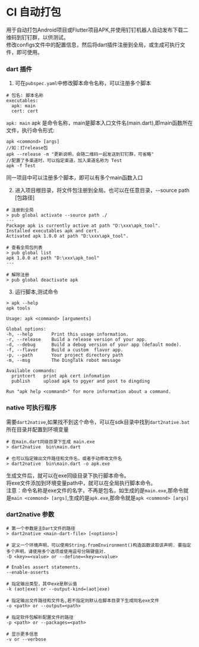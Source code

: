 # CI 自动打包

用于自动打包Android项目或Flutter项目APK,并使用钉钉机器人自动发布下载二维码到钉钉群，以供测试。    
修改configs文件中的配置信息，然后将dart插件注册到全局，或生成可执行文件，即可使用。


### dart 插件  
1. 可在`pubspec.yaml`中修改脚本命令名称，可以注册多个脚本   
```
# 包名: 脚本名称
executables:
  apk: main
  cert: cert
```
`apk: main` apk 是命令名称，main是脚本入口文件名(main.dart),即main函数所在文件，执行命令形式:    
```
apk <commond> [args]
//如：打release包
apk --release -m "更新说明，会随二维码一起发送到钉钉群，可省略"
//配置了多渠道时，可以指定渠道，加入渠道名称为 Test
apk -f Test
```        
同一项目中可以注册多个脚本，即可以有多个main函数入口      

2. 进入项目根目录，将文件包注册到全局。也可以在任意目录，--source path [包路径]

```
# 注册到全局
> pub global activate --source path ./
···
Package apk is currently active at path "D:\xxx\apk_tool".
Installed executables apk and cert.
Activated apk 1.0.0 at path "D:\xxx\apk_tool".

# 查看全局包列表
> pub global list
apk 1.0.0 at path "D:\xxx\apk_tool"
···

# 解除注册
> pub global deactivate apk

```

3. 运行脚本,测试命令
```
> apk --help
apk tools

Usage: apk <command> [arguments]

Global options:
-h, --help       Print this usage information.
-r, --release    Build a release version of your app.
-d, --debug      Build a debug version of your app (default mode).
-f, --flavor     Build a custom  flavor app.
-p, --path       Your project directory path
-m, --msg        The DingTalk robot message

Available commands:
  printcert   print apk cert infomation
  publish     upload apk to pgyer and post to dingding

Run "apk help <command>" for more information about a command.
```

    
### native 可执行程序  
需要`dart2native`,如果找不到这个命令，可以在sdk目录中找到`dart2native.bat`所在目录并配置到环境变量

```
# 在main.dart同级目录下生成 main.exe
> dart2native  bin\main.dart

# 也可以指定输出文件路径和文件名，或者手动修改文件名
> dart2native  bin\main.dart -o apk.exe
```
生成文件后，就可以在exe同级目录下执行脚本命令。    
将exe文件添加到环境变量path中，就可以在全局执行脚本命令。    
注意：命令名称是exe文件的名字，不再是包名，如生成的是`main.exe`,那命令就是`main <commond> [args]`,生成的是`apk.exe`,那命令就是`apk <commond> [args]`


    
    
### dart2native 参数
```
# 第一个参数是主Dart文件的路径
> dart2native <main-dart-file> [<options>]

# 定义一个环境声明，可以使用String.fromEnvironment()构造函数读取该声明. 要指定多个声明，请使用多个选项或使用逗号分隔键值对.
-D <key>=<value> or --define=<key>=<value>

# Enables assert statements.
--enable-asserts

# 指定输出类型，其中exe是默认值
-k (aot|exe) or --output-kind=(aot|exe)

# 指定输出文件路径和文件名,若不指定则默认在脚本目录下生成同名exe文件
-o <path> or --output=<path>

# 指定软件包解析配置文件的路径
-p <path> or --packages=<path>

# 显示更多信息
-v or --verbose


```


